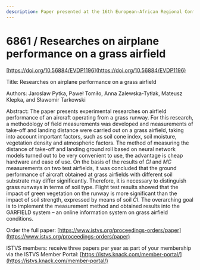 ```yaml
---
description: Paper presented at the 16th European-African Regional Conference of the ISTVS
---
```


# 6861 / Researches on airplane performance on a grass airfield

[https://doi.org/10.56884/EVDP1196](https://doi.org/10.56884/EVDP1196)

Title: Researches on airplane performance on a grass airfield

Authors: Jaroslaw Pytka, Paweł Tomiło, Anna Zalewska-Tytłak, Mateusz Klepka, and Sławomir Tarkowski

Abstract: The paper presents experimental researches on airfield performance of an aircraft operating from a grass runway. For this research, a methodology of field measurements was developed and measurements of  take-off and landing distance were carried out on a grass airfield, taking into account important factors, such as soil cone index, soil moisture, vegetation density and atmospheric factors. The method of measuring the distance of take-off and landing ground roll based on neural network models turned out to be very convenient to use, the advantage is cheap hardware and ease of use. On the basis of the results of _CI_ and _MC_ measurements on two test airfields, it was concluded that the ground performance of aircraft obtained at grass airfields with different soil substrate may differ significantly. Therefore, it is necessary to distinguish grass runways in terms of soil type. Flight test results showed that the impact of green vegetation on the runway is more significant than the impact of soil strength, expressed by means of soil _CI_. The overarching goal is to implement the measurement method and obtained results into the GARFIELD system – an online information system  on grass airfield conditions.

Order the full paper: [https://www.istvs.org/proceedings-orders/paper](https://www.istvs.org/proceedings-orders/paper)

ISTVS members: receive three papers per year as part of your membership via the ISTVS Member Portal: [https://istvs.knack.com/member-portal/](https://istvs.knack.com/member-portal/)

